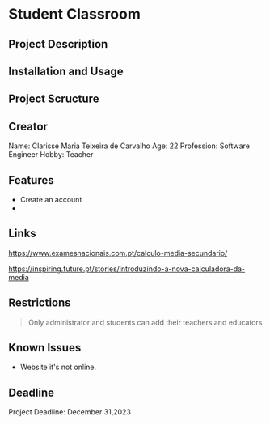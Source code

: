 # Student Classroom 


## Project Description


## Installation and Usage


## Project Scructure



## Creator

Name: Clarisse Maria Teixeira de Carvalho
Age: 22
Profession: Software Engineer 
Hobby: Teacher 

## Features

- Create an account
- 

## Links

https://www.examesnacionais.com.pt/calculo-media-secundario/

https://inspiring.future.pt/stories/introduzindo-a-nova-calculadora-da-media 


## Restrictions

> Only administrator and students can add their teachers and educators 

## Known Issues

- Website it's not online. 

## Deadline

Project Deadline: December 31,2023
